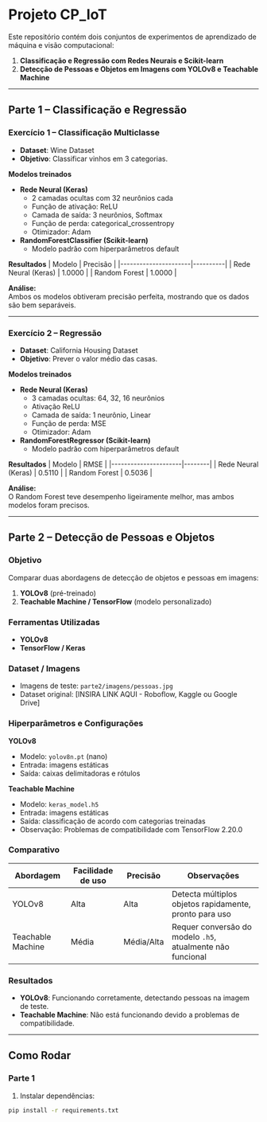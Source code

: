 # Projeto CP_IoT

Este repositório contém dois conjuntos de experimentos de aprendizado de máquina e visão computacional:  
1. **Classificação e Regressão com Redes Neurais e Scikit-learn**  
2. **Detecção de Pessoas e Objetos em Imagens com YOLOv8 e Teachable Machine**

---

## Parte 1 – Classificação e Regressão

### Exercício 1 – Classificação Multiclasse
- **Dataset**: Wine Dataset  
- **Objetivo**: Classificar vinhos em 3 categorias.

**Modelos treinados**
- **Rede Neural (Keras)**  
  - 2 camadas ocultas com 32 neurônios cada  
  - Função de ativação: ReLU  
  - Camada de saída: 3 neurônios, Softmax  
  - Função de perda: categorical_crossentropy  
  - Otimizador: Adam
- **RandomForestClassifier (Scikit-learn)**  
  - Modelo padrão com hiperparâmetros default

**Resultados**
| Modelo                | Precisão |
|----------------------|----------|
| Rede Neural (Keras)   | 1.0000   |
| Random Forest         | 1.0000   |

**Análise:**  
Ambos os modelos obtiveram precisão perfeita, mostrando que os dados são bem separáveis.

---

### Exercício 2 – Regressão
- **Dataset**: California Housing Dataset  
- **Objetivo**: Prever o valor médio das casas.

**Modelos treinados**
- **Rede Neural (Keras)**  
  - 3 camadas ocultas: 64, 32, 16 neurônios  
  - Ativação ReLU  
  - Camada de saída: 1 neurônio, Linear  
  - Função de perda: MSE  
  - Otimizador: Adam
- **RandomForestRegressor (Scikit-learn)**  
  - Modelo padrão com hiperparâmetros default

**Resultados**
| Modelo                | RMSE   |
|----------------------|--------|
| Rede Neural (Keras)   | 0.5110 |
| Random Forest         | 0.5036 |

**Análise:**  
O Random Forest teve desempenho ligeiramente melhor, mas ambos modelos foram precisos.

---

## Parte 2 – Detecção de Pessoas e Objetos

### Objetivo
Comparar duas abordagens de detecção de objetos e pessoas em imagens:  
1. **YOLOv8** (pré-treinado)  
2. **Teachable Machine / TensorFlow** (modelo personalizado)

### Ferramentas Utilizadas
- **YOLOv8**  
- **TensorFlow / Keras**

### Dataset / Imagens
- Imagens de teste: `parte2/imagens/pessoas.jpg`  
- Dataset original: [INSIRA LINK AQUI - Roboflow, Kaggle ou Google Drive]  

### Hiperparâmetros e Configurações
**YOLOv8**
- Modelo: `yolov8n.pt` (nano)  
- Entrada: imagens estáticas  
- Saída: caixas delimitadoras e rótulos  

**Teachable Machine**
- Modelo: `keras_model.h5`  
- Entrada: imagens estáticas  
- Saída: classificação de acordo com categorias treinadas  
- Observação: Problemas de compatibilidade com TensorFlow 2.20.0

### Comparativo
| Abordagem          | Facilidade de uso | Precisão | Observações |
|-------------------|----------------|----------|-------------|
| YOLOv8             | Alta           | Alta     | Detecta múltiplos objetos rapidamente, pronto para uso |
| Teachable Machine  | Média          | Média/Alta | Requer conversão do modelo `.h5`, atualmente não funcional |

### Resultados
- **YOLOv8**: Funcionando corretamente, detectando pessoas na imagem de teste.  
- **Teachable Machine**: Não está funcionando devido a problemas de compatibilidade.

---

## Como Rodar

### Parte 1
1. Instalar dependências:
```bash
pip install -r requirements.txt
